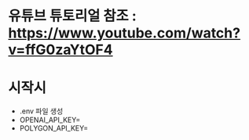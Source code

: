 # 유튜브 튜토리얼 참조 : https://www.youtube.com/watch?v=ffG0zaYtOF4

# 시작시

-   .env 파일 생성
-   OPENAI_API_KEY= <openapi key>
-   POLYGON_API_KEY=<polygon api key>
